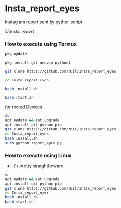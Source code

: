 # Insta_report_eyes
Instagram report sent by python script

![insta_report](https://i.imgur.com/KxIZfRV.png)


### How to execute using Termux
```bash
pkg update

pkg install git neovim python3

git clone https://github.com/z6il/Insta_report_eyes

cd Insta_report_eyes

bash install.sh

bash start.sh
```

for rooted Devices

```bash
su
apt update && apt upgrade
apt install git python-pip
git clone https://github.com/z6il/Insta_report_eyes
cd Insta_report_eyes
bash install.sh
sudo python report_eyes.py
```



### How to execute using Linux

* It's pretty straightforward

```bash
su
apt update && apt upgrade
apt install git python-pip
git clone https://github.com/z6il/Insta_report_eyes
cd Insta_report_eyes
bash install.sh
bash start.sh
```
